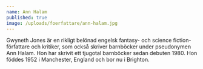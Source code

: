 ```yaml
---
name: Ann Halam
published: true
image: /uploads/foerfattare/ann-halam.jpg
---
```

Gwyneth Jones är en rikligt belönad engelsk fantasy- och science fiction-författare och kritiker, som också skriver barnböcker under pseudonymen Ann Halam. Hon har skrivit ett tjugotal barnböcker sedan debuten 1980. Hon föddes 1952 i Manchester, England och bor nu i Brighton.
